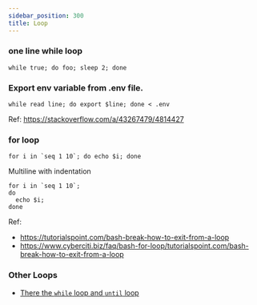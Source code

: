 ```yaml
---
sidebar_position: 300
title: Loop
---
```


### one line while loop

  ```shell
  while true; do foo; sleep 2; done
  ```

### Export env variable from .env file.

```shell
while read line; do export $line; done < .env
```

Ref: https://stackoverflow.com/a/43267479/4814427

### for loop

```shell
for i in `seq 1 10`; do echo $i; done
```

Multiline with indentation 

```shell
for i in `seq 1 10`; 
do 
  echo $i; 
done
```

Ref: 
- https://tutorialspoint.com/bash-break-how-to-exit-from-a-loop 
- https://www.cyberciti.biz/faq/bash-for-loop/tutorialspoint.com/bash-break-how-to-exit-from-a-loop 

### Other Loops

- [There the `while` loop and `until` loop](https://www.gnu.org/software/bash/manual/html_node/Looping-Constructs.html)